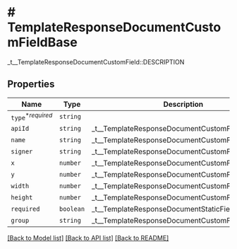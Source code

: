 # # TemplateResponseDocumentCustomFieldBase

_t__TemplateResponseDocumentCustomField::DESCRIPTION

## Properties

Name | Type | Description | Notes
------------ | ------------- | ------------- | -------------
| `type`<sup>*_required_</sup> | ```string``` |    |  |
| `apiId` | ```string``` |  _t__TemplateResponseDocumentCustomField::API_ID  |  |
| `name` | ```string``` |  _t__TemplateResponseDocumentCustomField::NAME  |  |
| `signer` | ```string``` |  _t__TemplateResponseDocumentCustomField::SIGNER  |  |
| `x` | ```number``` |  _t__TemplateResponseDocumentCustomField::X  |  |
| `y` | ```number``` |  _t__TemplateResponseDocumentCustomField::Y  |  |
| `width` | ```number``` |  _t__TemplateResponseDocumentCustomField::WIDTH  |  |
| `height` | ```number``` |  _t__TemplateResponseDocumentCustomField::HEIGHT  |  |
| `required` | ```boolean``` |  _t__TemplateResponseDocumentStaticField::REQUIRED  |  |
| `group` | ```string``` |  _t__TemplateResponseDocumentCustomField::GROUP  |  |

[[Back to Model list]](../../README.md#models) [[Back to API list]](../../README.md#endpoints) [[Back to README]](../../README.md)
